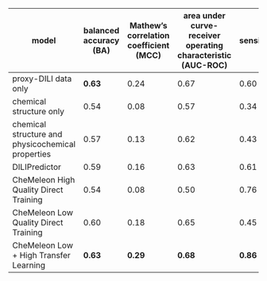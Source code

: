 | model | balanced accuracy (BA) | Mathew’s correlation coefficient (MCC) | area under curve-receiver operating characteristic (AUC-ROC) | sensitivity | specificity | F1 score | likelihood ratio (LR+) | positive predictive value (PPV) | average precision score (AP) |
| --- | --- | --- | --- | --- | --- | --- | --- | --- | --- |
| proxy-DILI data only                              | **0.63** | 0.24     | 0.67     | 0.60     | 0.66     | 0.72     | 1.76     | 0.79     | **0.81** |
| chemical structure only                           | 0.54     | 0.08     | 0.57     | 0.34     | 0.74     | 0.73     | 1.31     | 0.72     | 0.76     |
| chemical structure and physicochemical properties | 0.57     | 0.13     | 0.62     | 0.43     | 0.71     | 0.72     | 1.47     | 0.74     | 0.79     |
| DILIPredictor                                     | 0.59     | 0.16     | 0.63     | 0.61     | 0.56     | 0.65     | 1.40     | 0.77     | 0.79     |
| CheMeleon High Quality Direct Training            | 0.54     | 0.08     | 0.50     | 0.76     | 0.31     | 0.74     | 1.11     | 0.72     | 0.69     |
| CheMeleon Low Quality Direct Training             | 0.60     | 0.18     | 0.65     | 0.45     | **0.75** | 0.58     | **1.77** | **0.80** | 0.79     |
| CheMeleon Low + High Transfer Learning            | **0.63** | **0.29** | **0.68** | **0.86** | 0.40     | **0.81** | 1.44     | 0.77     | 0.80     |
